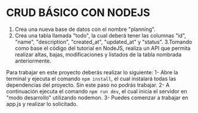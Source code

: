 # CRUD BÁSICO CON NODEJS

1. Crea una nueva base de datos con el nombre "planning".
2. Crea una tabla llamada "todo", la cual deberá tener las columnas "id", "name", "description", "created_at", "updated_at" y "status".
3.Tomando como base el código del tutorial en NodeJS, realiza un API que permita realizar altas, bajas, modificaciones y listados de la tabla nombrada anteriormente.

Para trabajar en este proyecto deberás realizar lo siguiente:
1- Abre la terminal y ejecuta el comando `npm install`, el cual instalará todas las dependencias del proyecto. Sin este paso no podrás trabajar.
2- A continuación ejecuta el comando `npm run dev`, el cual inicia el servidor en "modo desarrollo" utilizando nodemon.
3- Puedes comenzar a trabajar en app.js y realizar lo solicitado.
